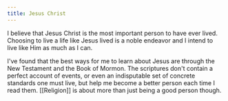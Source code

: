 ```yaml
---
title: Jesus Christ
---
```


I believe that Jesus Christ is the most important person to have ever lived. Choosing to live a life like Jesus lived is a noble endeavor and I intend to live like Him as much as I can.

I've found that the best ways for me to learn about Jesus are through the New Testament and the Book of Mormon. The scriptures don't contain a perfect account of events, or even an indisputable set of concrete standards one must live, but help me become a better person each time I read them. [[Religion]] is about more than just being a good person though.
